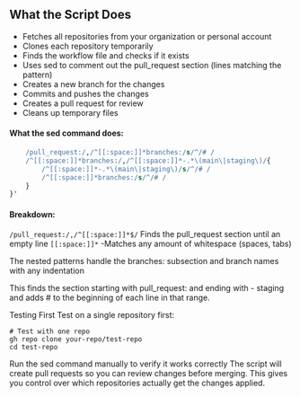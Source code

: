 ## What the Script Does
- Fetches all repositories from your organization or personal account
- Clones each repository temporarily
- Finds the workflow file and checks if it exists
- Uses sed to comment out the pull_request section (lines matching the pattern)
- Creates a new branch for the changes
- Commits and pushes the changes
- Creates a pull request for review
- Cleans up temporary files


#### What the sed command does:
```sed -i.bak '/pull_request:/,/^[[:space:]]*$/{
    /pull_request:/,/^[[:space:]]*branches:/s/^/# /
    /^[[:space:]]*branches:/,/^[[:space:]]*-.*\(main\|staging\)/{
        /^[[:space:]]*-.*\(main\|staging\)/s/^/# /
        /^[[:space:]]*branches:/s/^/# /
    }
}'
```
#### Breakdown:

```/pull_request:/,/^[[:space:]]*$/```  Finds the pull_request section until an empty line
```[[:space:]]*``` -Matches any amount of whitespace (spaces, tabs)

The nested patterns handle the branches: subsection and branch names with any indentation

This finds the section starting with   pull_request: and ending with       - staging and adds #  to the beginning of each line in that range.

Testing First
Test on a single repository first:
```
# Test with one repo
gh repo clone your-repo/test-repo
cd test-repo
```
Run the sed command manually to verify it works correctly
The script will create pull requests so you can review changes before merging. This gives you control over which repositories actually get the changes applied.